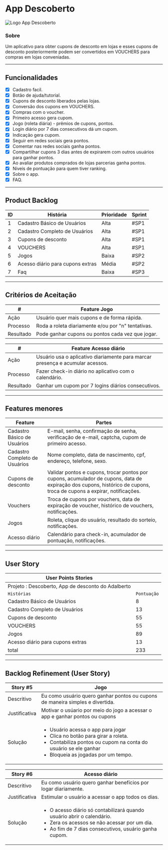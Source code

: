 # App Descoberto

![Logo App Descoberto](https://blogger.googleusercontent.com/img/b/R29vZ2xl/AVvXsEiyp9l0FtsFHVmpKdKAjmVEQofOPQecSYnBtkuiVlslBUC-z7azSJRPeRZQQVBGscCLO8ACf2wekbPM4-_-zK8I5IJfKWimQIDMgrMwNWgb-OcFL5iBuBnfRDbI-jpPe86Cqnyg3K99N_1JEia7Cn0AWIVmyzk0Jgj0P1sF1K97cU3j9pXsACrdD7h60Q/s320/descoberto%20(2).jpg)

### Sobre

Um aplicativo para obter cupons de desconto em lojas e esses cupons de desconto posteriormente podem ser convertidos em VOUCHERS para compras em lojas conveniadas.

---

## Funcionalidades

- [x] Cadastro facil.
- [x] Botão de ajuda/tutorial.
- [x] Cupons de desconto liberados pelas lojas.
- [x] Conversão dos cupons em VOUCHERS.
- [x] Compras com o voucher.
- [x] Primeiro acesso gera cupom.
- [x] Jogo (roleta diária) - prêmios de cupons, pontos.
- [x] Login diário por 7 dias consecutivos dá um cupom.
- [x] Indicação gera cupom.
- [x] Seguir em redes sociais gera pontos.
- [x] Comentar nas redes sociais ganha pontos.
- [x] Compartilhar cupons 3 dias antes de expirarem com outros usuários para ganhar pontos.
- [x] Ao avaliar produtos comprados de lojas parcerias ganha pontos. 
- [x] Níveis de pontuação para quem tiver ranking.
- [x] Sobre o app.
- [x] FAQ. 

---

## Product Backlog

| ID  | História                         | Prioridade | Sprint |
| --- | -------------------------------- | -----------| ------ |
| 1   | Cadastro Básico de Usuários      | Alta       | #SP1   |
| 2   | Cadastro Completo de Usuários    | Alta       | #SP1   |
| 3   | Cupons de desconto               | Alta       | #SP1   |
| 4   | VOUCHERS                         | Alta       | #SP1   |
| 5   | Jogos                            | Baixa      | #SP2   |
| 6   | Acesso diário para cupons extras | Média      | #SP2   |
| 7   | Faq                              | Baixa      | #SP3   |

---

## Critérios de Aceitação

| #         | Feature Jogo                                                 |
| --------- | ------------------------------------------------------------ |
| Ação      | Usuário quer mais cupons e de forma rápida.                  |
| Processo  | Roda a roleta diariamente e/ou por "n" tentativas.           |
| Resultado | Pode ganhar cupons ou pontos cada vez que jogar.             |

| #         | Feature Acesso diário                                                           |
| --------- | ------------------------------------------------------------------------------- |
| Ação      | Usuário usa o aplicativo diariamente para marcar presença e acumular acessos.   |
| Processo  | Fazer check-in diário no aplicativo com o calendário.                           |
| Resultado | Ganhar um cupom por 7 logins diários consecutivos.                              |

---

## Features menores

| Feature                       | Partes                                                                                               |
| ----------------------------- | ---------------------------------------------------------------------------------------------------- |
| Cadastro Básico de Usuários   | E-mail, senha, confirmação de senha, verificação de e-mail, captcha, cupom de primeiro acesso.       |
| Cadastro Completo de Usuários | Nome completo, data de nascimento, cpf, endereço, telefone, sexo.                                    |
| Cupons de desconto            | Validar pontos e cupons, trocar pontos por cupons, acumulador de cupons, data de expiração dos cupons, histórico de cupons, troca de cupons a expirar, notificações.|
| Vouchers                      | Troca de cupons por vouchers, data de expiração de voucher, histórico de vouchers, notificações.     |
| Jogos                         | Roleta, clique do usuário, resultado do sorteio, notificações.                                       |
| Acesso diário                 | Calendário para check-in, acumulador de pontuação, notificações.                                     |

---

## User Story

| User Points Stories                                |           |
| -------------------------------------------------- | --------- |
| Projeto : Descoberto, App de desconto do Adalberto |
| `Histórias`                                        |`Pontuação`|
| Cadastro Básico de Usuários                        | 8         |
| Cadastro Completo de Usuários                      | 13        |
| Cupons de desconto                                 | 55        |
| VOUCHERS                                           | 55        |
| Jogos                                              | 89        |
| Acesso diário para cupons extras                   | 13        |
| total                                              | 233       |

---

## Backlog Refinement (User Story)

| Story #5      | Jogo                                                                          |
| ------------- | ----------------------------------------------------------------------------- |
| Descritivo    | Eu como usuário quero ganhar pontos ou cupons de maneira simples e divertida. |
| Justificativa | Motivar o usúario por meio do jogo a acessar o app e ganhar pontos ou cupons  |
| Solução |  <ul><li>Usuário acessa o app para jogar</li><li>Clica no botão para girar a roleta. </li><li>Contabiliza pontos ou cupom na conta do usuário se ele ganhar</li><li>Bloqueia as jogadas por um tempo.</li></ul>|

| Story #6      | Acesso diário                                                                                                                   |
| --- | --- |
| Descritivo    | Eu como usuário quero ganhar benefícios por logar diariamente. |
| Justificativa | Estimular o usuário a acessar o app todos os dias.             |
| Solução       | <ul><li>O acesso diário só contabilizará quando usuário abrir o calendário.</li><li>Zera os acessos se não acessar por um dia.</li><li>Ao fim de 7 dias consecutivos, usuário ganha cupom.</li>|
